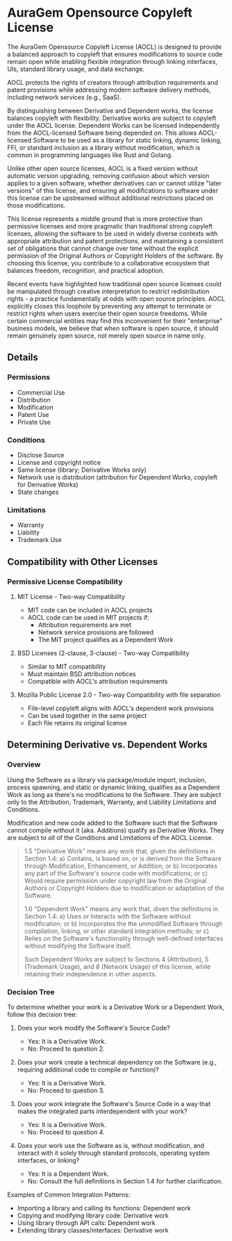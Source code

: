 # AuraGem Opensource Copyleft License

The AuraGem Opensource Copyleft License (AOCL) is designed to provide a balanced approach to copyleft that ensures modifications to source code remain open while enabling flexible integration through linking interfaces, UIs, standard library usage, and data exchange.

AOCL protects the rights of creators through attribution requirements and patent provisions while addressing modern software delivery methods, including network services (e.g., SaaS).

By distinguishing between Derivative and Dependent works, the license balances copyleft with flexibility. Derivative works are subject to copyleft under the AOCL license. Dependent Works can be licensed independently from the AOCL-licensed Software being depended on. This allows AOCL-licensed Software to be used as a library for static linking, dynamic linking, FFI, or standard inclusion as a library without modification, which is common in programming languages like Rust and Golang.

Unlike other open source licenses, AOCL is a fixed version without automatic version upgrading, removing confusion about which version applies to a given software, whether derivatives can or cannot utilize "later versions" of this license, and ensuring all modifications to software under this license can be upstreamed without additional restrictions placed on those modifications.

This license represents a middle ground that is more protective than permissive licenses and more pragmatic than traditional strong copyleft licenses, allowing the software to be used in widely diverse contexts with appropriate attribution and patent protections, and maintaining a consistent set of obligations that cannot change over time without the explicit permission of the Original Authors or Copyright Holders of the software. By choosing this license, you contribute to a collaborative ecosystem that balances freedom, recognition, and practical adoption.

Recent events have highlighted how traditional open source licenses could be manipulated through creative interpretation to restrict redistribution rights - a practice fundamentally at odds with open source principles. AOCL explicitly closes this loophole by preventing any attempt to terminate or restrict rights when users exercise their open source freedoms. While certain commercial entities may find this inconvenient for their "enterprise" business models, we believe that when software is open source, it should remain genuinely open source, not merely open source in name only.

## Details

### Permissions
* Commercial Use
* Distribution
* Modification
* Patent Use
* Private Use

### Conditions
* Disclose Source
* License and copyright notice
* Same license (library; Derivative Works only)
* Network use is distribution (attribution for Dependent Works, copyleft for Derivative Works)
* State changes

### Limitations
* Warranty
* Liability
* Trademark Use

## Compatibility with Other Licenses

### Permissive License Compatibility

1. MIT License - Two-way Compatibility
   * MIT code can be included in AOCL projects
   * AOCL code can be used in MIT projects if:
     - Attribution requirements are met
     - Network service provisions are followed
     - The MIT project qualifies as a Dependent Work

2. BSD Licenses (2-clause, 3-clause) - Two-way Compatibility
   * Similar to MIT compatibility
   * Must maintain BSD attribution notices
   * Compatible with AOCL's attribution requirements

3. Mozilla Public License 2.0 - Two-way Compatibility with file separation
   * File-level copyleft aligns with AOCL's dependent work provisions
   * Can be used together in the same project
   * Each file retains its original license

## Determining Derivative vs. Dependent Works

### Overview

Using the Software as a library via package/module import, inclusion, process spawning, and static or dynamic linking, qualifies as a Dependent Work as long as there's no modifications to the Software. They are subject only to the Attribution, Trademark, Warranty, and Liability Limitations and Conditions.

Modification and new code added to the Software such that the Software cannot compile without it (aka. Additions) qualify as Derivative Works. They are subject to *all* of the Conditions and Limitations of the AOCL License.

> 1.5 "Derivative Work" means any work that, given the definitions in Section 1.4:
>    a) Contains, is based on, or is derived from the Software through Modification, Enhancement, or Addition; or
>    b) Incorporates any part of the Software's source code with modifications; or
>    c) Would require permission under copyright law from the Original Authors or Copyright Holders due to modification or adaptation of the Software.
>
> 1.6 "Dependent Work" means any work that, diven the definitions in Section 1.4:
>    a) Uses or Interacts with the Software without modification; or
>    b) Incorporates the the unmodified Software through compilation, linking, or other standard integration methods; or
>    c) Relies on the Software's functionality through well-defined interfaces without modifying the Software itself.
>
>    Such Dependent Works are subject to Sections 4 (Attribution), 5 (Trademark Usage), and 8 (Network Usage) of this license, while retaining their independence in other aspects.

### Decision Tree

To determine whether your work is a Derivative Work or a Dependent Work, follow this decision tree:

1. Does your work modify the Software's Source Code?
   - Yes: It is a Derivative Work.
   - No: Proceed to question 2.

2. Does your work create a technical dependency on the Software (e.g., requiring additional code to compile or function)?
   - Yes: It is a Derivative Work.
   - No: Proceed to question 3.

3. Does your work integrate the Software's Source Code in a way that makes the integrated parts interdependent with your work?
   - Yes: It is a Derivative Work.
   - No: Proceed to question 4.

4. Does your work use the Software as is, without modification, and interact with it solely through standard protocols, operating system interfaces, or linking?
   - Yes: It is a Dependent Work.
   - No: Consult the full definitions in Section 1.4 for further clarification.

Examples of Common Integration Patterns:
- Importing a library and calling its functions: Dependent work
- Copying and modifying library code: Derivative work
- Using library through API calls: Dependent work
- Extending library classes/interfaces: Derivative work
